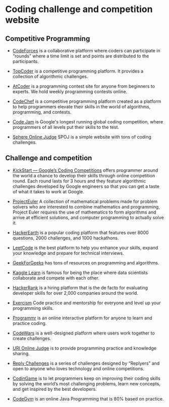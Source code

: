 # Coding challenge and competition website

## Competitive Programming

- [CodeForces](https://codeforces.com/) is a collaborative platform where coders can participate in “rounds” where a time limit is set and points are distributed to the participants.

- [TopCoder](https://www.topcoder.com/challenges) is a competitive programming platform. It provides a collection of algorithmic challenges.

- [AtCoder](https://atcoder.jp/) is a programming contest site for anyone from beginners to experts. We hold weekly programming contests online.

- [CodeChef](https://www.codechef.com/) is a competitive programming platform created as a platform to help programmers elevate their skills in the world of algorithms, programming, and contests.

- [Code Jam](https://codingcompetitions.withgoogle.com/codejam) is Google's longest running global coding competition, where programmers of all levels put their skills to the test.

- [Sphere Online Judge](http://www.spoj.com/) SPOJ is a simple website with tons of coding challenges.

## Challenge and competition

- [KickStart — Google’s Coding Competitions](https://codingcompetitions.withgoogle.com/kickstart/about) offers programmer around the world a chance to develop their skills through online competition round. Each round lasts for 3 hours and they feature algorithmic challenges developed by Google engineers so that you can get a taste of what it takes to work at Google.

- [ProjectEuler](https://projecteuler.net/archives) A collection of mathematical problems made for problem solvers who are interested to combine mathematics and programming, Project Euler requires the use of mathematics to form algorithms and arrive at efficient solutions, and computer programming to actually solve it.

- [HackerEarth](https://www.hackerearth.com/) is a popular coding platform that features over 8000 questions, 2000 challenges, and 1000 hackathons.

- [LeetCode](https://leetcode.com/problemset/all/) is the best platform to help you enhance your skills, expand your knowledge and prepare for technical interviews.

- [GeekForGeeks](https://www.geeksforgeeks.org/puzzles/) has tons of resources on programming and algorithms.

- [Kaggle Learn](https://www.kaggle.com/learn/overview) is famous for being the place where data scientists collaborate and compete with each other.

- [HackerRank](https://www.hackerrank.com/) is a hiring platform that is the de facto for evaluating developer skills for over 2,000 companies around the world.

- [Exercism](https://exercism.io/) Code practice and mentorship for everyone and level up your programming skills.

- [Programmr](http://www.programmr.com/exercises) is an online interactive platform for anyone to learn and practice coding.

- [CodeWars](https://www.codewars.com/) is a well-designed platform where users work together to create challenges.

- [URI Online Judge](https://www.urionlinejudge.com.br/) is to provide programming practice and knowledge sharing.

- [Reply Challenges](https://challenges.reply.com/) is a series of challenges designed by “Replyers” and open to anyone who loves technology and online competitions.

- [CodinGame](https://www.codingame.com/start) is to let programmers keep on improving their coding skills by solving the world’s most challenging problems, learn new concepts, and get inspired by the best developers.

- [CodeGym](https://codegym.cc/) is an online Java Programming that is 80% based on practice.
